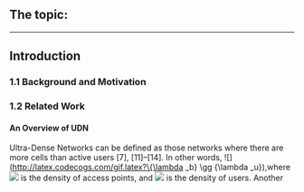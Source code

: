 ## The topic:
----
## Introduction

### 1.1 Background and Motivation

### 1.2 Related Work

#### An Overview of UDN

Ultra-Dense Networks can be defined as those networks where there are more cells than active users [7], [11]–[14]. In other words, ![](http://latex.codecogs.com/gif.latex?\{\lambda _b} \gg {\lambda _u}),where ![](http://latex.codecogs.com/gif.latex?\lambda_b) is the density of access points, and ![](http://latex.codecogs.com/gif.latex?\lambda_u) is the density of users. Another  
